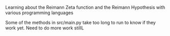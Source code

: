 Learning about the Reimann Zeta function and the Reimann Hypothesis with various programming languages

Some of the methods in src/main.py take too long to run to know if they work yet. Need to do more work stillL
